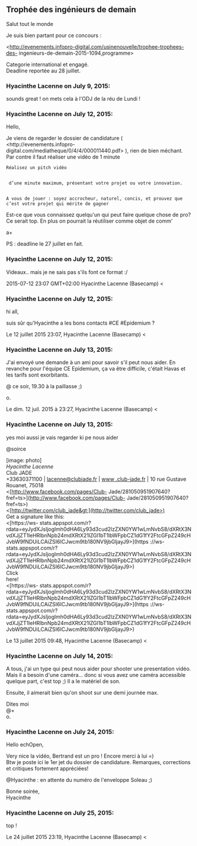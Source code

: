 ## Trophée des ingénieurs de demain



Salut tout le monde  
  
Je suis bien partant pour ce concours :  
  
<http://evenements.infopro-digital.com/usinenouvelle/trophee-trophees-des-
ingenieurs-de-demain-2015-1094,programme>  
  
Categorie international et engagé.  
Deadline reportée au 28 juillet.



### **Hyacinthe Lacenne** on July 9, 2015:



sounds great ! on mets cela à l'ODJ de la réu de Lundi !



### **Hyacinthe Lacenne** on July 12, 2015:



Hello,  
  
Je viens de regarder le dossier de candidature ( <http://evenements.infopro-
digital.com/mediatheque/0/4/4/000011440.pdf> ), rien de bien méchant.  
Par contre il faut réaliser une vidéo de 1 minute  

    
    
    Réalisez un pitch vidéo
    
    
     d’une minute maximum, présentant votre projet ou votre innovation. 
    
    
    A vous de jouer : soyez accrocheur, naturel, concis, et prouvez que c’est votre projet qui mérite de gagner

  
Est-ce que vous connaissez quelqu'un qui peut faire quelque chose de pro? Ce
serait top. En plus on pourrait la réutiliser comme objet de comm'  
  
a+  
  
PS : deadline le 27 juillet en fait.



### **Hyacinthe Lacenne** on July 12, 2015:



Videaux.. mais je ne sais pas s'ils font ce format :/  
  
2015-07-12 23:07 GMT+02:00 Hyacinthe Lacenne (Basecamp) &lt;



### **Hyacinthe Lacenne** on July 12, 2015:



hi all,  
  
suis sûr qu'Hyacinthe a les bons contacts #CE #Epidemium ?  
  
Le 12 juillet 2015 23:07, Hyacinthe Lacenne (Basecamp) &lt;



### **Hyacinthe Lacenne** on July 13, 2015:



J'ai envoyé une demande à un ami pour savoir s'il peut nous aider. En  
revanche pour l'équipe CE Epidemium, ça va être difficile, c'était Havas et  
les tarifs sont exorbitants.  
  
@ ce soir, 19.30 à la paillasse ;)  
  
o.  
  
Le dim. 12 juil. 2015 à 23:27, Hyacinthe Lacenne (Basecamp) &lt;



### **Hyacinthe Lacenne** on July 13, 2015:



yes moi aussi je vais regarder ki pe nous aider  
  
@soirce  
  
[image: photo]  
*Hyacinthe Lacenne*  
Club JADE  
+33630371100 | [lacenne@clubjade.fr](mailto:lacenne@clubjade.fr) | [www
.club-jade.fr](http://www.club-jade.fr) | 10 rue Gustave  
Rouanet, 75018  
&lt;[http://www.facebook.com/pages/Club-
Jade/281050951907640?fref=ts&gt;](http://www.facebook.com/pages/Club-
Jade/281050951907640?fref=ts>)  
&lt;[http://twitter.com/club_jade&gt;](http://twitter.com/club_jade>)  
Get a signature like this:  
&lt;[https://ws-
stats.appspot.com/r?rdata=eyJydXJsIjogImh0dHA6Ly93d3cud2lzZXN0YW1wLmNvbS8/dXRtX3NvdXJjZT1leHRlbnNpb24mdXRtX21lZGl1bT1lbWFpbCZ1dG1fY2FtcGFpZ249cHJvbW9fNDUiLCAiZSI6ICJwcm9tb180NV9jbGljayJ9&gt;](https
://ws-
stats.appspot.com/r?rdata=eyJydXJsIjogImh0dHA6Ly93d3cud2lzZXN0YW1wLmNvbS8/dXRtX3NvdXJjZT1leHRlbnNpb24mdXRtX21lZGl1bT1lbWFpbCZ1dG1fY2FtcGFpZ249cHJvbW9fNDUiLCAiZSI6ICJwcm9tb180NV9jbGljayJ9>)  
Click  
here!  
&lt;[https://ws-
stats.appspot.com/r?rdata=eyJydXJsIjogImh0dHA6Ly93d3cud2lzZXN0YW1wLmNvbS8/dXRtX3NvdXJjZT1leHRlbnNpb24mdXRtX21lZGl1bT1lbWFpbCZ1dG1fY2FtcGFpZ249cHJvbW9fNDUiLCAiZSI6ICJwcm9tb180NV9jbGljayJ9&gt;](https
://ws-
stats.appspot.com/r?rdata=eyJydXJsIjogImh0dHA6Ly93d3cud2lzZXN0YW1wLmNvbS8/dXRtX3NvdXJjZT1leHRlbnNpb24mdXRtX21lZGl1bT1lbWFpbCZ1dG1fY2FtcGFpZ249cHJvbW9fNDUiLCAiZSI6ICJwcm9tb180NV9jbGljayJ9>)  
  
Le 13 juillet 2015 09:48, Hyacinthe Lacenne (Basecamp) &lt;



### **Hyacinthe Lacenne** on July 14, 2015:



A tous, j'ai un type qui peut nous aider pour shooter une presentation vidéo.
Mais il a besoin d'une caméra... donc si vous avez une caméra accessible
quelque part, c'est top ;) Il a le matériel de son.  
  
Ensuite, il aimerait bien qu'on shoot sur une demi journée max.  
  
Dites moi  
@+  
o.



### **Hyacinthe Lacenne** on July 24, 2015:



Hello echOpen,  
  
Very nice la vidéo, Bertrand est un pro ! Encore merci à lui =)  
Btw je poste ici le 1er jet du dossier de candidature. Remarques, corrections
et critiques fortement appréciées!  
  
@Hyacinthe : en attente du numéro de l'enveloppe Soleau ;)  
  
Bonne soirée,  
Hyacinthe



### **Hyacinthe Lacenne** on July 25, 2015:



top !  
  
Le 24 juillet 2015 23:19, Hyacinthe Lacenne (Basecamp) &lt;



